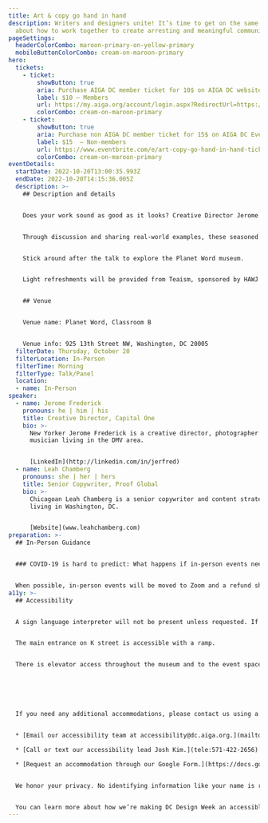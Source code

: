 ```yaml
---
title: Art & copy go hand in hand
description: Writers and designers unite! It’s time to get on the same page
  about how to work together to create arresting and meaningful communication.
pageSettings:
  headerColorCombo: maroon-primary-on-yellow-primary
  mobileButtonColorCombo: cream-on-maroon-primary
hero:
  tickets:
    - ticket:
        showButton: true
        aria: Purchase AIGA DC member ticket for 10$ on AIGA DC website
        label: $10 — Members
        url: https://my.aiga.org/account/login.aspx?RedirectUrl=https://ikit.aiga.org/ikit_national_util/ikit-national-util-sso-redirect/?state=https%3A%2F%2Fdc.aiga.org%2Fevent%2Fart-copy-go-hand-in-hand%2F%3Fredirect_source%3Deventbrite_register
        colorCombo: cream-on-maroon-primary
    - ticket:
        showButton: true
        aria: Purchase non AIGA DC member ticket for 15$ on AIGA DC Eventbrite website.
        label: $15  — Non-members
        url: https://www.eventbrite.com/e/art-copy-go-hand-in-hand-tickets-425442689537
        colorCombo: cream-on-maroon-primary
eventDetails:
  startDate: 2022-10-20T13:00:35.993Z
  endDate: 2022-10-20T14:15:36.005Z
  description: >-
    ## Description and details


    Does your work sound as good as it looks? Creative Director Jerome Fredericks and Senior Copywriter Leah Chamberg will lead fellow creatives on an exploration of how design and words come together to make meaningful, effective work. 


    Through discussion and sharing real-world examples, these seasoned advertising creatives will make a case for why copy is actually an integral part of the design process and deserves to be considered early on. Attendees will leave inspired to make work that is better integrated, more engaging, and sounds infinitely cooler. 


    Stick around after the talk to explore the Planet Word museum.


    Light refreshments will be provided from Teaism, sponsored by HAWJ Studio.


    ## Venue


    Venue name: Planet Word, Classroom B


    Venue info: 925 13th Street NW, Washington, DC 20005
  filterDate: Thursday, October 20
  filterLocation: In-Person
  filterTime: Morning
  filterType: Talk/Panel
  location:
  - name: In-Person
speaker:
  - name: Jerome Frederick
    pronouns: he | him | his
    title: Creative Director, Capital One
    bio: >-
      New Yorker Jerome Frederick is a creative director, photographer and
      musician living in the DMV area.


      [LinkedIn](http://linkedin.com/in/jerfred)
  - name: Leah Chamberg
    pronouns: she | her | hers
    title: Senior Copywriter, Proof Global
    bio: >-
      Chicagoan Leah Chamberg is a senior copywriter and content strategist
      living in Washington, DC.


      [Website](www.leahchamberg.com)
preparation: >-
  ## In-Person Guidance


  ### COVID-19 is hard to predict: What happens if in-person events need to be canceled?


  When possible, in-person events will be moved to Zoom and a refund should not be expected. If an event is canceled in its entirety, a refund will be issued. In either scenario you will be notified immediately.
a11y: >-
  ## Accessibility


  A sign language interpreter will not be present unless requested. If requested, we will do our best to employ a sign language interpreter for the event.


  The main entrance on K street is accessible with a ramp.


  There is elevator access throughout the museum and to the event space. 






  If you need any additional accommodations, please contact us using a method that works best for you:


  * [Email our accessibility team at accessibility@dc.aiga.org.](mailto:accessibility@dc.aiga.org)

  * [Call or text our accessibility lead Josh Kim.](tele:571-422-2656)

  * [Request an accommodation through our Google Form.](https://docs.google.com/forms/d/e/1FAIpQLSe2l-FrPiSaZxPjIAOUadYn3axaz6SyloV42CWg-HF65TTy1w/viewform)


  We honor your privacy. No identifying information like your name is required to request an accommodation, and all details will be deleted once completed.


  You can learn more about how we’re making DC Design Week an accessible experience by visiting our [accessibility statement](/accessibility/).
---
```

